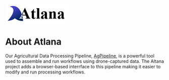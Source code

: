 ![Atlana Logo](img/logo.png)

# About Atlana

Our Agricultural Data Processing Pipeline, [AgPipeline](https://github.com/AgPipeline), is a powerful tool used to assemble and run workflows using drone-captured data.
The Altana project adds a browser-based interrface to this pipeline making it easier to modify and run processing workflows.


